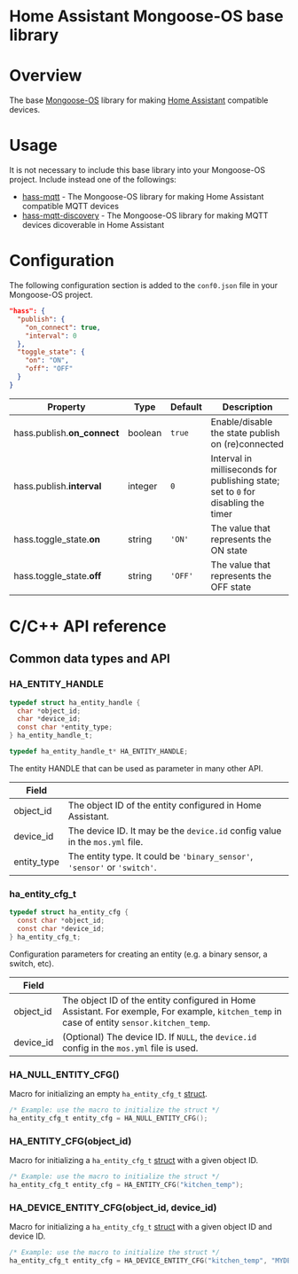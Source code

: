 Home Assistant Mongoose-OS base library
=======================================
# Overview
The base [Mongoose-OS](https://mongoose-os.com) library for making [Home Assistant](https://www.home-assistant.io) compatible devices.
# Usage
It is not necessary to include this base library into your Mongoose-OS project. Include instead one of the followings:
 - [hass-mqtt](https://github.com/zendiy-mgos/hass-mqtt) - The Mongoose-OS library for making Home Assistant compatible MQTT devices
 - [hass-mqtt-discovery](https://github.com/zendiy-mgos/hass-mqtt-discovery) - The Mongoose-OS library for making MQTT devices dicoverable in Home Assistant
# Configuration
The following configuration section is added to the `conf0.json` file in your Mongoose-OS project.
```json
"hass": {
  "publish": {
    "on_connect": true,
    "interval": 0
  },
  "toggle_state": {
    "on": "ON",
    "off": "OFF"
  }
}
```
|Property|Type|Default|Description|
|--|--|--|--|
|hass.publish.**on_connect**|boolean|`true`|Enable/disable the state publish on (re)connected|
|<a name="hass.publish.interval"></a>hass.publish.**interval**|integer|`0`|Interval in milliseconds for publishing state; set to `0` for disabling the timer|
|hass.toggle_state.**on**|string|`'ON'`|The value that represents the ON state|
|hass.toggle_state.**off**|string|`'OFF'`|The value that represents the OFF state|
# C/C++ API reference
## Common data types and API
### HA_ENTITY_HANDLE
```c
typedef struct ha_entity_handle {
  char *object_id;
  char *device_id;
  const char *entity_type;
} ha_entity_handle_t;

typedef ha_entity_handle_t* HA_ENTITY_HANDLE;
```
The entity HANDLE that can be used as parameter in many other API.

|Field||
|--|--|
|object_id|The object ID of the entity configured in Home Assistant.|
|device_id|The device ID. It may be the `device.id` config value in the `mos.yml` file.|
|entity_type|The entity type. It could be `'binary_sensor'`, `'sensor'` or `'switch'`.|
### ha_entity_cfg_t
```c
typedef struct ha_entity_cfg {
  const char *object_id;
  const char *device_id;
} ha_entity_cfg_t;
```
Configuration parameters for creating an entity (e.g. a binary sensor, a switch, etc).

|Field||
|--|--|
|object_id|The object ID of the entity configured in Home Assistant. For exemple, For example, `kitchen_temp` in case of entity `sensor.kitchen_temp`.|
|device_id|(Optional) The device ID. If `NULL`, the `device.id` config in the `mos.yml` file is used.|
### HA_NULL_ENTITY_CFG()
Macro for initializing an empty `ha_entity_cfg_t` [struct](#ha_entity_cfg_t).
```c
/* Example: use the macro to initialize the struct */
ha_entity_cfg_t entity_cfg = HA_NULL_ENTITY_CFG();
```
### HA_ENTITY_CFG(object_id)
Macro for initializing a `ha_entity_cfg_t` [struct](#ha_entity_cfg_t) with a given object ID.
```c
/* Example: use the macro to initialize the struct */
ha_entity_cfg_t entity_cfg = HA_ENTITY_CFG("kitchen_temp");
```
### HA_DEVICE_ENTITY_CFG(object_id, device_id)
Macro for initializing a `ha_entity_cfg_t` [struct](#ha_entity_cfg_t) with a given object ID and device ID.
```c
/* Example: use the macro to initialize the struct */
ha_entity_cfg_t entity_cfg = HA_DEVICE_ENTITY_CFG("kitchen_temp", "MYDEVICE_O1");
```
